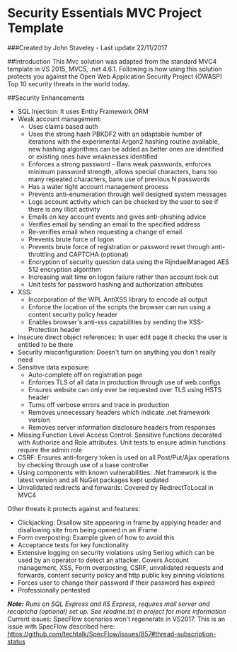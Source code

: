 # Security Essentials MVC Project Template

###Created by John Staveley - Last update 22/11/2017

##Introduction
This Mvc solution was adapted from the standard MVC4 template in VS 2015, MVC5, .net 4.6.1. Following is how using this solution protects you against the Open Web Application Security Project (OWASP) Top 10 security threats in the world today.

##Security Enhancements
* SQL Injection: It uses Entity Framework ORM
* Weak account management: 
	+ Uses claims based auth
	+ Uses the strong hash PBKDF2 with an adaptable number of iterations with the experimental Argon2 hashing routine available, new hashing algorithms can be added as better ones are identified or existing ones have weaknesses identified
	+ Enforces a strong password - Bans weak passwords, enforces minimum password strength, allows special characters, bans too many repeated characters, bans use of previous N passwords
	+ Has a water tight account management process
	+ Prevents anti-enumeration through well designed system messages
	+ Logs account activity which can be checked by the user to see if there is any illicit activity
	+ Emails on key account events and gives anti-phishing advice
	+ Verifies email by sending an email to the specified address
	+ Re-verifies email when requesting a change of email
	+ Prevents brute force of logon
	+ Prevents brute force of registration or password reset through anti-throttling and CAPTCHA (optional)
	+ Encryption of security question data using the RijndaelManaged AES 512 encryption algorithm
	+ Increasing wait time on logon failure rather than account lock out
	+ Unit tests for password hashing and authorization attributes
* XSS:
	+ Incorporation of the WPL AntiXSS library to encode all output
	+ Enforce the location of the scripts the browser can run using a content security policy header
	+ Enables browser's anti-xss capabilities by sending the XSS-Protection header
* Insecure direct object references: In user edit page it checks the user is entitled to be there
* Security misconfiguration: Doesn't turn on anything you don't really need
* Sensitive data exposure: 
	+ Auto-complete off on registration page
	+ Enforces TLS of all data in production through use of web.configs
	+ Ensures website can only ever be requested over TLS using HSTS header
	+ Turns off verbose errors and trace in production
	+ Removes unnecessary headers which indicate .net framework version
	+ Removes server information disclosure headers from responses
* Missing Function Level Access Control: Sensitive functions decorated with Authorize and Role attributes. Unit tests to ensure admin functions require the admin role
* CSRF: Ensures anti-forgery token is used on all Post/Put/Ajax operations by checking through use of a base controller
* Using components with known vulnerabilities: .Net framework is the latest version and all NuGet packages kept updated
* Unvalidated redirects and forwards: Covered by RedirectToLocal in MVC4

Other threats it protects against and features:

* Clickjacking: Disallow site appearing in frame by applying header and disallowing site from being opened in an iFrame
* Form overposting: Example given of how to avoid this
* Acceptance tests for key functionality
* Extensive logging on security violations using Serilog which can be used by an operator to detect an attacker. Covers Account management, XSS, Form overposting, CSRF, unvalidated requests and forwards, content security policy and http public key pinning violations
* Forces user to change their password if their password has expired
* Professionally pentested

***Note:** Runs on SQL Express and IIS Express, requires mail server and recaptcha (optional) set up. See readme.txt in project for more information*
Current issues: SpecFlow scenarios won't regenerate in VS2017. This is an issue with SpecFlow described here: https://github.com/techtalk/SpecFlow/issues/857#thread-subscription-status